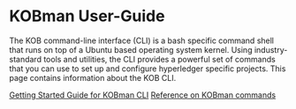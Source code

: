 # KOBman User-Guide 

The KOB command-line interface (CLI) is a bash specific command shell that runs on top of a Ubuntu based operating system kernel. Using industry-standard tools and utilities, the CLI provides a powerful set of commands that you can use to set up and configure hyperledger specific projects. This page contains information about the KOB CLI.


[Getting Started Guide for KOBman CLI](https://github.com/hyperledgerkochi/KOBman/blob/master/docs/user-guides/getting-started-guide.md)
[Reference on KOBman commands](https://github.com/hyperledgerkochi/KOBman/blob/master/docs/user-guides/KOBman-usage-info.md)
